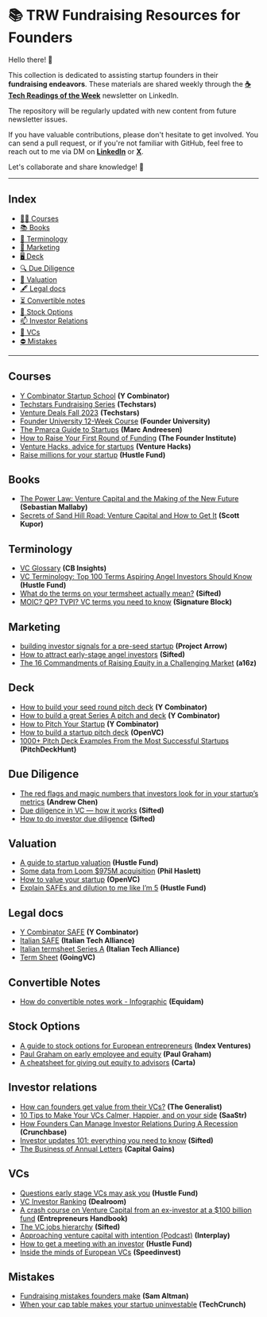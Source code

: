 # 📚 TRW Fundraising Resources for Founders

Hello there! 👋

This collection is dedicated to assisting startup founders in their **fundraising endeavors**. These materials are shared weekly through the [**☕ Tech Readings of the Week**](https://www.linkedin.com/build-relation/newsletter-follow?entityUrn=7039008827605692416) newsletter on LinkedIn.

The repository will be regularly updated with new content from future newsletter issues.

If you have valuable contributions, please don't hesitate to get involved. You can send a pull request, or if you're not familiar with GitHub, feel free to reach out to me via DM on [**LinkedIn**](https://www.linkedin.com/in/edoardo-reggiani/) or [**X**](https://twitter.com/EdoardoReggiani).

Let's collaborate and share knowledge! 🚀

---

## Index

- [👩‍🏫 Courses](#courses)
- [📚 Books](#books)
- [💬 Terminology](#terminology)
- [📢 Marketing](#marketing)
- [🖥️ Deck](#deck)
- [🔍 Due Diligence](#due-diligence)
- [💸 Valuation](#valuation)
- [🖋️ Legal docs](#legal-docs)
- [⏳ Convertible notes](#convertible-notes)
- [🤑 Stock Options](#stock-options)
- [📫 Investor Relations](#investor-relations)
- [🦄 VCs](#vcs)
- [⛔ Mistakes](#mistakes)

---
## Courses
* [Y Combinator Startup School](https://www.startupschool.org/) **(Y Combinator)**
* [Techstars Fundraising Series](https://accelerate.techstars.com/fundraising-series) **(Techstars)**
* [Venture Deals Fall 2023](https://venturedeals.techstars.com/courses/venture-deals-Fall-2023) **(Techstars)**
* [Founder University 12-Week Course](https://www.founder.university/) **(Founder University)**
* [The Pmarca Guide to Startups](https://fictivekin.github.io/pmarchive-jekyll//index.html#guide-to-startups) **(Marc Andreesen)**
* [How to Raise Your First Round of Funding](https://fi.co/first-startup-funding) **(The Founder Institute)**
* [Venture Hacks, advice for startups](https://venturehacks.com/archives#top-posts) **(Venture Hacks)**
* [Raise millions for your startup](https://letsgo.hustlefund.vc/raise-millions) **(Hustle Fund)**

## Books
* [The Power Law: Venture Capital and the Making of the New Future](https://www.goodreads.com/book/show/58009109-the-power-law) **(Sebastian Mallaby)**
* [Secrets of Sand Hill Road: Venture Capital and How to Get It](https://www.goodreads.com/book/show/42348376-secrets-of-sand-hill-road) **(Scott Kupor)**

## Terminology
* [VC Glossary](https://www.cbinsights.com/research-vc-glossary-index) **(CB Insights)**
* [VC Terminology: Top 100 Terms Aspiring Angel Investors Should Know](https://www.hustlefund.vc/post/vc-terminology) **(Hustle Fund)**
* [What do the terms on your termsheet actually mean?](https://sifted.eu/articles/details-term-sheet-actually-mean/) **(Sifted)**
* [MOIC? QP? TVPI? VC terms you need to know](https://www.linkedin.com/pulse/moic-qp-tvpi-ryan-hoover-abhze/) **(Signature Block)**

## Marketing
* [building investor signals for a pre-seed startup](https://projectarrow.substack.com/p/building-pre-seed-signals-for-your) **(Project Arrow)**
* [How to attract early-stage angel investors](https://sifted.eu/articles/how-to-attract-early-stage-angel-investors) **(Sifted)**
* [The 16 Commandments of Raising Equity in a Challenging Market](https://a16z.com/2023/05/02/the-16-commandments-of-raising-equity-in-a-challenging-market/) **(a16z)**

## Deck
* [How to build your seed round pitch deck](https://www.ycombinator.com/library/2u-how-to-build-your-seed-round-pitch-deck) **(Y Combinator)**
* [How to build a great Series A pitch and deck](https://www.ycombinator.com/library/8d-how-to-build-a-great-series-a-pitch-and-deck) **(Y Combinator)**
* [How to Pitch Your Startup](https://www.ycombinator.com/library/6q-how-to-pitch-your-startup) **(Y Combinator)**
* [How to build a startup pitch deck](https://openvc.app/blog/startup-pitch-deck) **(OpenVC)**
* [1000+ Pitch Deck Examples From the Most Successful Startups](https://www.pitchdeckhunt.com/) **(PitchDeckHunt)**

## Due Diligence
* [The red flags and magic numbers that investors look for in your startup’s metrics](https://andrewchen.com/investor-metrics-deck/) **(Andrew Chen)**
* [Due diligence in VC — how it works](https://sifted.eu/articles/due-diligence-how-it-works) **(Sifted)**
* [How to do investor due diligence](https://sifted.eu/articles/how-to-do-due-diligence-on-your-investors) **(Sifted)**

## Valuation
* [A guide to startup valuation](https://www.hustlefund.vc/post/startup-valuation-guide) **(Hustle Fund)**
* [Some data from Loom $975M acquisition](https://www.linkedin.com/feed/update/urn:li:activity:7118308684660645888/) **(Phil Haslett)**
* [How to value your startup](https://openvc.app/blog/how-to-value-a-startup) **(OpenVC)**
* [Explain SAFEs and dilution to me like I’m 5](https://www.hustlefund.vc/blog-posts-founders/explain-safes-and-dilution-to-me-like-im-5) **(Hustle Fund)**

## Legal docs
* [Y Combinator SAFE](https://www.ycombinator.com/documents) **(Y Combinator)**
* [Italian SAFE](https://www.italiantechalliance.com/risorse) **(Italian Tech Alliance)**
* [Italian termsheet Series A](https://www.italiantechalliance.com/risorse) **(Italian Tech Alliance)**
* [Term Sheet](https://www.goingvc.com/categories/term-sheets) **(GoingVC)**

## Convertible Notes
* [How do convertible notes work - Infographic](https://www.equidam.com/how-do-convertible-notes-work-infographic/) **(Equidam)**

## Stock Options
* [A guide to stock options for European entrepreneurs](https://www.indexventures.com/rewardingtalent/handbook) **(Index Ventures)**
* [Paul Graham on early employee and equity](https://twitter.com/paulg/status/1646465300144041989) **(Paul Graham)**
* [A cheatsheet for giving out equity to advisors](https://www.linkedin.com/posts/peterjameswalker_cartadata-advisors-equity-activity-7108494985343221761-Ni5q) **(Carta)**

## Investor relations
* [How can founders get value from their VCs?](https://thegeneralist.substack.com/p/braintrust-3) **(The Generalist)**
* [10 Tips to Make Your VCs Calmer, Happier, and on your side](https://www.saastr.com/10-tips-to-make-your-vcs-calmer-happier-and-on-your-side) **(SaaStr)**
* [How Founders Can Manage Investor Relations During A Recession](https://news.crunchbase.com/startups/founders-investor-relations-recession-ripple-cohen) **(Crunchbase)**
* [Investor updates 101: everything you need to know](https://sifted.eu/articles/investor-updates-101) **(Sifted)**
* [The Business of Annual Letters](https://capitalgains.thediff.co/p/annual-letters/) **(Capital Gains)**

## VCs
* [Questions early stage VCs may ask you](https://docs.google.com/document/d/1qjKBJtF0iKmJG_4IYx7qHlDNmHoGQKKTw9ab6LsVTbI/edit) **(Hustle Fund)**
* [VC Investor Ranking](https://dealroom.co/guides/vc-investor-ranking) **(Dealroom)**
* [A crash course on Venture Capital from an ex-investor at a $100 billion fund](https://entrepreneurshandbook.co/a-crash-course-on-venture-capital-from-an-ex-investor-at-a-100-billion-fund-8effbac9062) **(Entrepreneurs Handbook)**
* [The VC jobs hierarchy](https://sifted.eu/articles/what-every-job-role-in-a-vc-firm-actually-entails) **(Sifted)**
* [Approaching venture capital with intention (Podcast)](https://www.interplay.vc/podcast/approaching-venture-capital-with-intention-seth-levine-foundry) **(Interplay)**
* [How to get a meeting with an investor](https://www.hustlefund.vc/blog-posts-founders/how-to-get-a-meeting-with-an-investor) **(Hustle Fund)**
* [Inside the minds of European VCs](https://my.visme.co/view/016mp816-inside-the-minds-of-european-vcs-speedinvest) **(Speedinvest)**

## Mistakes
* [Fundraising mistakes founders make](https://blog.samaltman.com/fundraising-mistakes-founder-make) **(Sam Altman)**
* [When your cap table makes your startup uninvestable](https://techcrunch.com/2024/03/04/poison-pill-cap-table/) **(TechCrunch)**
